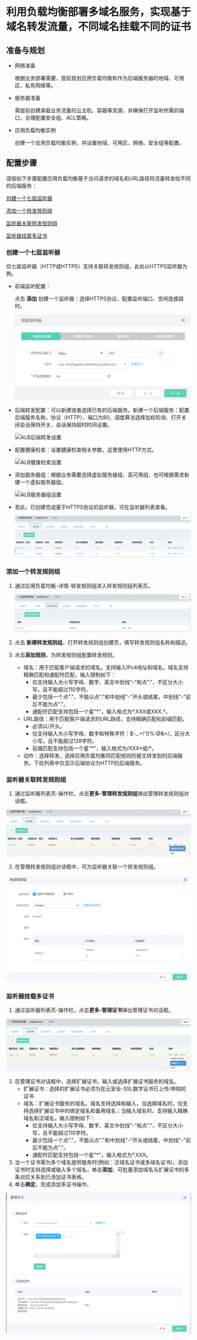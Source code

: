 # 利用负载均衡部署多域名服务，实现基于域名转发流量，不同域名挂载不同的证书

## 准备与规划

- 网络准备

	根据业务部署需要，提前规划应用负载均衡和作为后端服务器的地域、可用区、私有网络等。

- 服务器准备

	需提前创建承载业务流量的云主机、容器等资源，并确保打开监听所需的端口，合理配置安全组、ACL策略。

- 应用负载均衡实例

	创建一个应用负载均衡实例，并设置地域、可用区、网络、安全组等配置。
	

## 配置步骤

请按如下步骤配置应用负载均衡基于访问请求的域名和URL路径将流量转发给不同的后端服务：

[创建一个七层监听器](forward-traffic-based-on-urlmap#user-content-1)

[添加一个转发规则组](forward-traffic-based-on-urlmap#user-content-2)

[监听器关联转发规则组](forward-traffic-based-on-urlmap#user-content-3)

[监听器挂载多证书](forward-traffic-based-on-urlmap#user-content-4)

### 创建一个七层监听器
<div id="user-content-1"></div>

仅七层监听器（HTTP或HTTPS）支持关联转发规则组，此处以HTTPS监听器为例。

- 前端监听配置：

  点击 **添加** 创建一个监听器：选择HTTPS协议，配置监听端口、空闲连接超时。

  ![ALB后端转发设置](../../../../image/Networking/ALB/ALB-101.png)

- 后端转发配置：可以新建或者选择已有的后端服务。新建一个后端服务：配置后端服务名称、协议（HTTP）、端口为80、调度算法选择加权轮询、打开关闭会话保持开关、会话保持超时时间设置。

  ![ALB后端转发设置](../../../../image/Networking/ALB/ALB-102.png)

- 配置健康检查：设置健康检查相关参数，这里使用HTTP方式。

  ![ALB健康检查设置](../../../../image/Networking/ALB/ALB-103.png)

- 添加服务器组：根据业务需要选择虚拟服务器组、高可用组，也可根据需求新建一个虚拟服务器组。

  ![ALB服务器组设置](../../../../image/Networking/ALB/ALB-105.png)

- 至此，已创建完成基于HTTPS协议的监听器，可在监听器列表查看。

  ![ALB监听器列表页](../../../../image/Networking/ALB/ALB-urlmap6.png)

### 添加一个转发规则组
<div id="user-content-2"></div>

1. 通过应用负载均衡-详情-转发规则组进入转发规则组列表页。

	![转发规则组列表页](../../../../image/Networking/ALB/ALB-urlmap2.png)

2. 点击 **新建转发规则组**，打开转发规则组创建页，填写转发规则组名称和描述。
3. 点击**添加规则**，为转发规则组配置转发规则。
    - 域名：用于匹配客户端请求的域名。支持输入IPv4地址和域名，域名支持精确匹配和通配符匹配，输入限制如下：
      - 仅支持输入大小写字母、数字、英文中划线“-”和点“.”，不区分大小写，且不能超过110字符。
      - 最少包括一个点"."，不能以点"."和中划线"-"开头或结尾，中划线"-"前后不能为点"."。
      - 通配符匹配支持包括一个星"*"，输入格式为\*.XXX或XXX.\*。
    - URL路径：用于匹配客户端请求的URL路径，支持精确匹配和前缀匹配。
      - 必须以/开头。
      - 仅支持输入大小写字母、数字和特殊字符：$-_.+!'()%:@&=/，区分大小写，且不能超过128字符。
      - 前缀匹配支持包括一个星"*"，输入格式为/XXX\*或/\*。
    - 动作：选择转发，选择应用负载均衡将匹配规则的报文转发到的后端服务。下拉列表中仅显示后端协议为HTTP的后端服务。

### 监听器关联转发规则组
<div id="user-content-3"></div>

1. 通过监听器列表页-操作栏，点击**更多-管理转发规则组**弹出管理转发规则组对话框。

![ALB管理转发规则组](../../../../image/Networking/ALB/ALB-urlmap4.png)

2. 在管理转发规则组对话框中，可为监听器关联一个转发规则组。

![ALB转发规则组](../../../../image/Networking/ALB/ALB-urlmap3.png)

### 监听器挂载多证书
<div id="user-content-4"></div>

1. 通过监听器列表页-操作栏，点击**更多-管理证书**弹出管理证书对话框。

![ALB管理证书](../../../../image/Networking/ALB/ALB-sni1.png)

2. 在管理证书对话框中，选择扩展证书，输入或选择扩展证书服务的域名。
    - 扩展证书：选择的扩展证书必须为在云安全-SSL数字证书已上传/申购的证书
    - 域名：扩展证书服务的域名。域名支持选择和输入，当选择域名时，仅支持选择扩展证书中的绑定域名和备用域名；当输入域名时，支持输入精确域名和泛域名，输入限制如下：
      - 仅支持输入大小写字母、数字、英文中划线“-”和点“.”，不区分大小写，且不能超过110字符。
      - 最少包括一个点"."，不能以点"."和中划线"-"开头或结尾，中划线"-"前后不能为点"."。
      - 通配符匹配支持包括一个星"*"，输入格式为\*.XXX。
3. 当一个证书需为多个域名提供服务时(例如：泛域名证书或多域名证书)，添加证书时支持选择或输入多个域名，单击**添加**，可批量添加域名与扩展证书的多条对应关系到已添加证书表格。
4. 单击**确定**，完成添加多证书操作。

![ALB管理证书](../../../../image/Networking/ALB/ALB-sni2.png)
